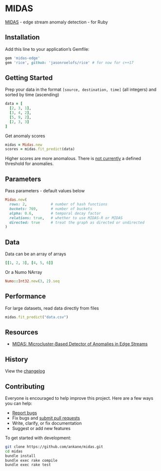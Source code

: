 # MIDAS

[MIDAS](https://github.com/bhatiasiddharth/MIDAS) - edge stream anomaly detection - for Ruby

## Installation

Add this line to your application’s Gemfile:

```ruby
gem 'midas-edge'
gem 'rice', github: 'jasonroelofs/rice' # for now for c++17
```

## Getting Started

Prep your data in the format `[source, destination, time]` (all integers) and sorted by time (ascending)

```ruby
data = [
  [2, 3, 1],
  [3, 4, 2],
  [5, 9, 2],
  [2, 3, 3]
]
```

Get anomaly scores

```ruby
midas = Midas.new
scores = midas.fit_predict(data)
```

Higher scores are more anomalous. There is [not currently](https://github.com/bhatiasiddharth/MIDAS/issues/4) a defined threshold for anomalies.

## Parameters

Pass parameters - default values below

```ruby
Midas.new(
  rows: 2,           # number of hash functions
  buckets: 769,      # number of buckets
  alpha: 0.6,        # temporal decay factor
  relations: true,   # whether to use MIDAS-R or MIDAS
  directed: true     # treat the graph as directed or undirected
)
```

## Data

Data can be an array of arrays

```ruby
[[1, 2, 3], [4, 5, 6]]
```

Or a Numo NArray

```ruby
Numo::Int32.new(3, 2).seq
```

## Performance

For large datasets, read data directly from files

```ruby
midas.fit_predict("data.csv")
```

## Resources

- [MIDAS: Microcluster-Based Detector of Anomalies in Edge Streams](https://www.comp.nus.edu.sg/~sbhatia/assets/pdf/midas.pdf)

## History

View the [changelog](https://github.com/ankane/midas/blob/master/CHANGELOG.md)

## Contributing

Everyone is encouraged to help improve this project. Here are a few ways you can help:

- [Report bugs](https://github.com/ankane/midas/issues)
- Fix bugs and [submit pull requests](https://github.com/ankane/midas/pulls)
- Write, clarify, or fix documentation
- Suggest or add new features

To get started with development:

```sh
git clone https://github.com/ankane/midas.git
cd midas
bundle install
bundle exec rake compile
bundle exec rake test
```
